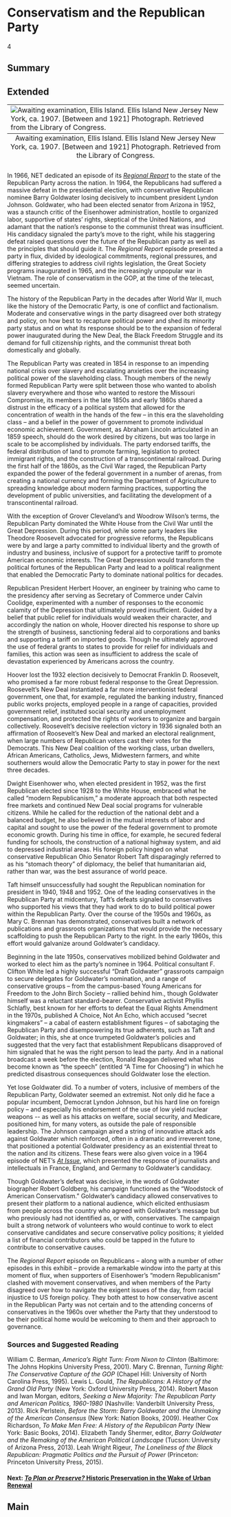 # Conservatism and the Republican Party

4

## Summary

## Extended
<table class="exhibit-image">
  <caption align="bottom" class="exhibit-caption">Awaiting examination, Ellis Island. Ellis Island New Jersey New York, ca. 1907. [Between and 1921] Photograph. Retrieved from the Library of Congress.</caption>
  <tr><td><img src="https://s3.amazonaws.com/americanarchive.org/exhibits/ellisisland.png" alt="Awaiting examination, Ellis Island. Ellis Island New Jersey New York, ca. 1907. [Between and 1921] Photograph. Retrieved from the Library of Congress."/></td></tr>
</table>

In 1966, NET dedicated an episode of its [*Regional Report*](cpb-aacip_512-8s4jm24805) to the state of the Republican Party across the nation. In 1964, the Republicans had suffered a massive defeat in the presidential election, with conservative Republican nominee Barry Goldwater losing decisively to incumbent president Lyndon Johnson. Goldwater, who had been elected senator from Arizona in 1952, was a staunch critic of the Eisenhower administration, hostile to organized labor, supportive of states’ rights, skeptical of the United Nations, and adamant that the nation’s response to the communist threat was insufficient. His candidacy signaled the party’s move to the right, while his staggering defeat raised questions over the future of the Republican party as well as the principles that should guide it. The *Regional Report* episode presented a party in flux, divided by ideological commitments, regional pressures, and differing strategies to address civil rights legislation, the Great Society programs inaugurated in 1965, and the increasingly unpopular war in Vietnam. The role of conservatism in the GOP, at the time of the telecast, seemed uncertain.

The history of the Republican Party in the decades after World War II, much like the history of the Democratic Party, is one of conflict and factionalism. Moderate and conservative wings in the party disagreed over both strategy and policy, on how best to recapture political power and shed its minority party status and on what its response should be to the expansion of federal power inaugurated during the New Deal, the Black Freedom Struggle and its demand for full citizenship rights, and the communist threat both domestically and globally. 

The Republican Party was created in 1854 in response to an impending national crisis over slavery and escalating anxieties over the increasing political power of the slaveholding class. Though members of the newly formed Republican Party were split between those who wanted to abolish slavery everywhere and those who wanted to restore the Missouri Compromise, its members in the late 1850s and early 1860s shared a distrust in the efficacy of a political system that allowed for the concentration of wealth in the hands of the few – in this era the slaveholding class – and a belief in the power of government to promote individual economic achievement. Government, as Abraham Lincoln articulated in an 1859 speech, should do the work desired by citizens, but was too large in scale to be accomplished by individuals. The party endorsed tariffs, the federal distribution of land to promote farming, legislation to protect immigrant rights, and the construction of a transcontinental railroad. During the first half of the 1860s, as the Civil War raged, the Republican Party expanded the power of the federal government in a number of arenas, from creating a national currency and forming the Department of Agriculture to spreading knowledge about modern farming practices, supporting the development of public universities, and facilitating the development of a transcontinental railroad.

With the exception of Grover Cleveland’s and Woodrow Wilson’s terms, the Republican Party dominated the White House from the Civil War until the Great Depression. During this period, while some party leaders like Theodore Roosevelt advocated for progressive reforms, the Republicans were by and large a party committed to individual liberty and the growth of industry and business, inclusive of support for a protective tariff to promote American economic interests. The Great Depression would transform the political fortunes of the Republican Party and lead to a political realignment that enabled the Democratic Party to dominate national politics for decades.

Republican President Herbert Hoover, an engineer by training who came to the presidency after serving as Secretary of Commerce under Calvin Coolidge, experimented with a number of responses to the economic calamity of the Depression that ultimately proved insufficient. Guided by a belief that public relief for individuals would weaken their character, and accordingly the nation on whole, Hoover directed his response to shore up the strength of business, sanctioning federal aid to corporations and banks and supporting a tariff on imported goods. Though he ultimately approved the use of federal grants to states to provide for relief for individuals and families, this action was seen as insufficient to address the scale of devastation experienced by Americans across the country.

Hoover lost the 1932 election decisively to Democrat Franklin D. Roosevelt, who promised a far more robust federal response to the Great Depression. Roosevelt’s New Deal instantiated a far more interventionist federal government, one that, for example, regulated the banking industry, financed public works projects, employed people in a range of capacities, provided government relief, instituted social security and unemployment compensation, and protected the rights of workers to organize and bargain collectively. Roosevelt’s decisive reelection victory in 1936 signaled both an affirmation of Roosevelt’s New Deal and marked an electoral realignment, when large numbers of Republican voters cast their votes for the Democrats. This New Deal coalition of the working class, urban dwellers, African Americans, Catholics, Jews, Midwestern farmers, and white southerners would allow the Democratic Party to stay in power for the next three decades.

Dwight Eisenhower who, when elected president in 1952, was the first Republican elected since 1928 to the White House, embraced what he called “modern Republicanism,” a moderate approach that both respected free markets and continued New Deal social programs for vulnerable citizens. While he called for the reduction of the national debt and a balanced budget, he also believed in the mutual interests of labor and capital and sought to use the power of the federal government to promote economic growth. During his time in office, for example, he secured federal funding for schools, the construction of a national highway system, and aid to depressed industrial areas. His foreign policy hinged on what conservative Republican Ohio Senator Robert Taft disparagingly referred to as his “stomach theory” of diplomacy, the belief that humanitarian aid, rather than war, was the best assurance of world peace.

Taft himself unsuccessfully had sought the Republican nomination for president in 1940, 1948 and 1952. One of the leading conservatives in the Republican Party at midcentury, Taft’s defeats signaled to conservatives who supported his views that they had work to do to build political power within the Republican Party. Over the course of the 1950s and 1960s, as Mary C. Brennan has demonstrated, conservatives built a network of publications and grassroots organizations that would provide the necessary scaffolding to push the Republican Party to the right. In the early 1960s, this effort would galvanize around Goldwater’s candidacy.

Beginning in the late 1950s, conservatives mobilized behind Goldwater and worked to elect him as the party’s nominee in 1964. Political consultant F. Clifton White led a highly successful “Draft Goldwater” grassroots campaign to secure delegates for Goldwater’s nomination, and a range of conservative groups – from the campus-based Young Americans for Freedom to the John Birch Society – rallied behind him., though Goldwater himself was a reluctant standard-bearer. Conservative activist Phyllis Schlafly, best known for her efforts to defeat the Equal Rights Amendment in the 1970s, published A Choice, Not An Echo, which accused “secret kingmakers” – a cabal of eastern establishment figures – of sabotaging the Republican Party and disempowering its true adherents, such as Taft and Goldwater; in this, she at once trumpeted Goldwater’s policies and suggested that the very fact that establishment Republicans disapproved of him signaled that he was the right person to lead the party. And in a national broadcast a week before the election, Ronald Reagan delivered what has become known as “the speech” (entitled “A Time for Choosing”) in which he predicted disastrous consequences should Goldwater lose the election.

Yet lose Goldwater did. To a number of voters, inclusive of members of the Republican Party, Goldwater seemed an extremist. Not only did he face a popular incumbent, Democrat Lyndon Johnson, but his hard line on foreign policy – and especially his endorsement of the use of low yield nuclear weapons -- as well as his attacks on welfare, social security, and Medicare, positioned him, for many voters, as outside the pale of responsible leadership. The Johnson campaign aired a string of innovative attack ads against Goldwater which reinforced, often in a dramatic and irreverent tone, that positioned a potential Goldwater presidency as an existential threat to the nation and its citizens. These fears were also given voice in a 1964 episode of NET’s [*At Issue*](cpb-aacip_512-154dn40k91), which presented the response of journalists and intellectuals in France, England, and Germany to Goldwater’s candidacy.

Though Goldwater’s defeat was decisive, in the words of Goldwater biographer Robert Goldberg, his campaign functioned as the “Woodstock of American Conservatism.”  Goldwater’s candidacy allowed conservatives to present their platform to a national audience, which elicited enthusiasm from people across the country who agreed with Goldwater’s message but who previously had not identified as, or with, conservatives. The campaign built a strong network of volunteers who would continue to work to elect conservative candidates and secure conservative policy positions; it yielded a list of financial contributors who could be tapped in the future to contribute to conservative causes. 

The *Regional Report* episode on Republicans – along with a number of other episodes in this exhibit – provide a remarkable window into the party at this moment of flux, when supporters of Eisenhower’s “modern Republicanism” clashed with movement conservatives, and when members of the Party disagreed over how to navigate the exigent issues of the day, from racial injustice to US foreign policy. They both attest to how conservative ascent in the Republican Party was not certain and to the attending concerns of conservatives in the 1960s over whether the Party that they understood to be their political home would be welcoming to them and their approach to governance.

### Sources and Suggested Reading
William C. Berman, *America’s Right Turn: From Nixon to Clinton* (Baltimore: The Johns 
Hopkins University Press, 2001).
Mary C. Brennan, *Turning Right: The Conservative Capture of the GOP* (Chapel Hill: 
	University of North Carolina Press, 1995).
Lewis L. Gould, *The Republicans: A History of the Grand Old Party* (New York: Oxford 
	University Press, 2014).
Robert Mason and Iwan Morgan, editors, *Seeking a New Majority: The Republican Party and 
American Politics, 1960-1980* (Nashville: Vanderbilt University Press, 2013).
Rick Perlstein, *Before the Storm: Barry Goldwater and the Unmaking of the American 
	Consensus* (New York: Nation Books, 2009).
Heather Cox Richardson, *To Make Men Free: A History of the Republican Party* (New York:
 Basic Books, 2014).
Elizabeth Tandy Shermer, editor, *Barry Goldwater and the Remaking of the American Political 
	Landscape* (Tucson: University of Arizona Press, 2013).
Leah Wright Rigeur, *The Loneliness of the Black Republican: Pragmatic Politics and the Pursuit 
	of Power* (Princeton: Princeton University Press, 2015).




#### Next: [*To Plan or Preserve?* Historic Preservation in the Wake of Urban Renewal](/exhibits/historic-preservation/urban-renewal)

## Main
